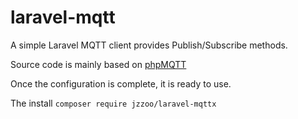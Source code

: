 # laravel-mqtt

A simple Laravel MQTT client provides Publish/Subscribe methods.

Source code is mainly based on [phpMQTT](https://github.com/bluerhinos/phpMQTT)

Once the configuration is complete, it is ready to use.

The install ``composer require jzzoo/laravel-mqttx``
